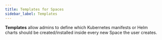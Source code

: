 ```yaml
---
title: Templates for Spaces
sidebar_label: Templates
---
```


**Templates** allow admins to define which Kubernetes manifests or Helm charts should be created/installed inside every new Space the user creates.